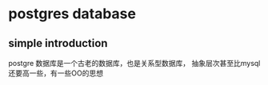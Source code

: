 # postgres database
## simple introduction
postgre 数据库是一个古老的数据库，也是关系型数据库，
抽象层次甚至比mysql还要高一些，有一些OO的思想

##
